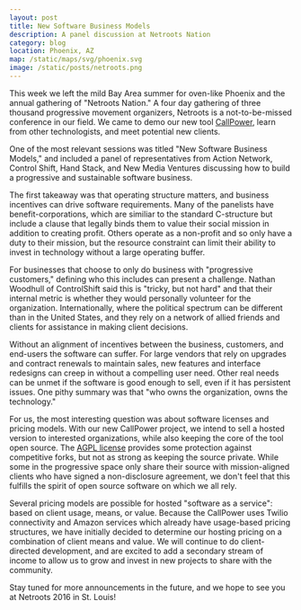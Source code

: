 ```yaml
---
layout: post
title: New Software Business Models
description: A panel discussion at Netroots Nation
category: blog
location: Phoenix, AZ
map: /static/maps/svg/phoenix.svg
image: /static/posts/netroots.png
---
```


This week we left the mild Bay Area summer for oven-like Phoenix and the annual gathering of "Netroots Nation." A four day gathering of three thousand progressive movement organizers, Netroots is a not-to-be-missed conference in our field. We came to demo our new tool [CallPower](/mission/callpower), learn from other technologists, and meet potential new clients.

One of the most relevant sessions was titled "New Software Business Models," and included a panel of representatives from Action Network, Control Shift, Hand Stack, and New Media Ventures discussing how to build a progressive and sustainable software business.

The first takeaway was that operating structure matters, and business incentives can drive software requirements. Many of the panelists have benefit-corporations, which are similiar to the standard C-structure but include a clause that legally binds them to value their social mission in addition to creating profit. Others operate as a non-profit and so only have a duty to their mission, but the resource constraint can limit their ability to invest in technology without a large operating buffer.

For businesses that choose to only do business with "progressive customers," defining who this includes can present a challenge. Nathan Woodhull of ControlShift said this is "tricky, but not hard" and that their internal metric is whether they would personally volunteer for the organization. Internationally, where the political spectrum can be different than in the United States, and they rely on a network of allied friends and clients for assistance in making client decisions.

Without an alignment of incentives between the business, customers, and end-users the software can suffer. For large vendors that rely on upgrades and contract renewals to maintain sales, new features and interface redesigns can creep in without a compelling user need. Other real needs can be unmet if the software is good enough to sell, even if it has persistent issues. One pithy summary was that "who owns the organization, owns the technology."

For us, the most interesting question was about software licenses and pricing models. With our new CallPower project, we intend to sell a hosted version to interested organizations, while also keeping the core of the tool open source. The [AGPL license](http://www.gnu.org/licenses/agpl.html) provides some protection against competitive forks, but not as strong as keeping the source private. While some in the progressive space only share their source with mission-aligned clients who have signed a non-disclosure agreement, we don't feel that this fulfills the spirit of open source software on which we all rely.

Several pricing models are possible for hosted "software as a service": based on client usage, means, or value. Because the CallPower uses Twilio connectivity and Amazon services which already have usage-based pricing structures, we have initially decided to determine our hosting pricing on a combination of client means and value. We will continue to do client-directed development, and are excited to add a secondary stream of income to allow us to grow and invest in new projects to share with the community.

Stay tuned for more announcements in the future, and we hope to see you at Netroots 2016 in St. Louis!